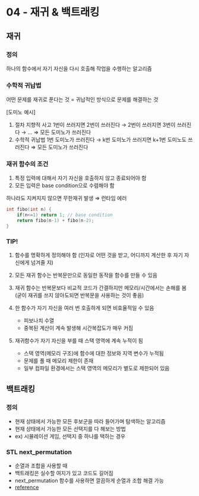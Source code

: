 # 04 - 재귀 & 백트래킹



## 재귀

### 정의

하나의 함수에서 자기 자신을 다시 호출해 작업을 수행하는 알고리즘

### 수학적 귀납법

어떤 문제를 재귀로 푼다는 것 = 귀납적인 방식으로 문제를 해결하는 것

[도미노 예시]

1. 절차 지향적 사고
   1번이 쓰러지면 2번이 쓰러진다 → 2번이 쓰러지면 3번이 쓰러진다 → ... 
   ⇒ 모든 도미노가 쓰러진다
2. 수학적 귀납법
   1번 도미노가 쓰러진다 → k번 도미노가 쓰러지면 k+1번 도미노도 쓰러진다 
   ⇒ 모든 도미노가 쓰러진다

### 재귀 함수의 조건

1. 특정 입력에 대해서 자기 자신을 호출하지 않고 종료되어야 함
2. 모든 입력은 base condition으로 수렴해야 함

하나라도 지켜지지 않으면 무한재귀 발생 ⇒ 런타임 에러

```cpp
int fibo(int n) {
	if(n<=1) return 1; // base condition
	return fibo(n-1) + fibo(n-2);
}
```

### TIP!

1. 함수를 명확하게 정의해야 함
   (인자로 어떤 것을 받고, 어디까지 계산한 후 자기 자신에게 넘겨줄 지)

2. 모든 재귀 함수는 반복문만으로 동일한 동작을 함수를 만들 수 있음

3. 재귀 함수는 반복문보다 비교적 코드가 간결하지만 메모리/시간에서는 손해를 봄
   (굳이 재귀를 쓰지 않아도되면 반복문을 사용하는 것이 좋음)

4. 한 함수가 자기 자신을 여러 번 호출하게 되면 비효율적일 수 있음
   - 피보나치 수열
   - 중복된 계산이 계속 발생해 시간복잡도가 매우 커짐

5. 재귀함수가 자기 자신을 부를 때 스택 영역에 계속 누적이 됨
   - 스택 영역(메모리 구조)에 함수에 대한 정보와 지역 변수가 누적됨
   - 문제를 풀 때 메모리 제한이 존재
   - 일부 컴파일 환경에서는 스택 영역의 메모리가 별도로 제한되어 있음



## 백트래킹

### 정의

- 현재 상태에서 가능한 모든 후보군을 따라 들어가며 탐색하는 알고리즘
- 현재 상태에서 가능한 모든 선택지를 다 해보는 방법
- ex) 시뮬레이션 게임, 선택지 중 하나를 택하는 경우

### STL next_permutation

- 순열과 조합을 사용할 때
- 백트래킹은 실수할 여지가 있고 코드도 길어짐
- next_permutation 함수를 사용하면 깔끔하게 순열과 조합 해결 가능
- [reference](http://www.cplusplus.com/reference/algorithm/next_permutation/)
